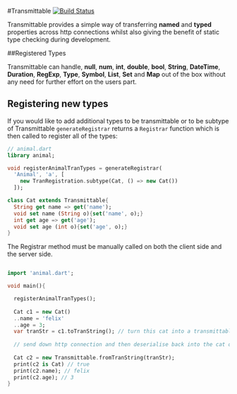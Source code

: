 #Transmittable [![Build Status](https://drone.io/github.com/0xor1/transmittable/status.png)](https://drone.io/github.com/0xor1/transmittable/latest)

Transmittable provides a simple way of transferring **named** and **typed**
properties across http connections whilst also giving the benefit of static type
checking during development.

##Registered Types

Transmittable can handle, **null**, **num**, **int**, **double**, **bool**, **String**, **DateTime**, **Duration**,
**RegExp**, **Type**, **Symbol**, **List**, **Set** and **Map** out of the box without any need for further 
effort on the users part.

## Registering new types

If you would like to add additional types to be transmittable or to be subtype
of Transmittable `generateRegistrar`
returns a `Registrar` function which is then called to register all of the types:

```dart
// animal.dart
library animal;

void registerAnimalTranTypes = generateRegistrar(
  'Animal', 'a', [
    new TranRegistration.subtype(Cat, () => new Cat())
  ]);

class Cat extends Transmittable{
  String get name => get('name');
  void set name (String o){set('name', o);}
  int get age => get('age');
  void set age (int o){set('age', o);}
}
```

The Registrar method must be manually called on both the client side and the server
side.

```dart

import 'animal.dart';

void main(){

  registerAnimalTranTypes();
  
  Cat c1 = new Cat()
  ..name = 'felix'
  ..age = 3;
  var tranStr = c1.toTranString(); // turn this cat into a transmittable string
  
  // send down http connection and then deserialise back into the cat object
  
  Cat c2 = new Transmittable.fromTranString(tranStr);
  print(c2 is Cat) // true
  print(c2.name); // felix
  print(c2.age); // 3
}
``` 

